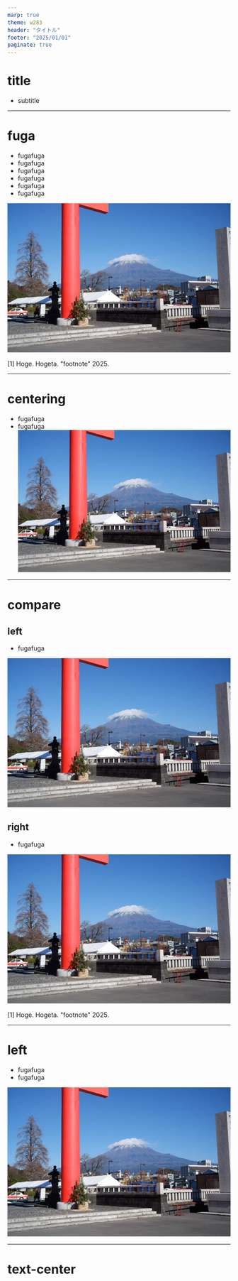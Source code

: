 ```yaml
---
marp: true
theme: w283
header: "タイトル"
footer: "2025/01/01"
paginate: true
---
```

<!--
class: title-slide
-->
# title
- subtitle

---
<!--
class: 
-->
# fuga
- fugafuga
- fugafuga
- fugafuga
- fugafuga
- fugafuga
- fugafuga

![hoge](./img/hoge.webp)
<p class="footnote">[1] Hoge. Hogeta. "footnote" 2025.</p>

---
<!--
class: centering
-->
# centering
- fugafuga
- fugafuga
![hoge](./img/hoge.webp)

---
<!--
class: compare
-->
# compare
<div>
  <div>
    <h2>left</h2>
    <ul>
      <li>fugafuga</li>
    </ul>
    <img src="./img/hoge.webp">
  </div>
  <div>
    <h2>right</h2>
    <ul>
      <li>fugafuga</li>
    </ul>
    <img src="./img/hoge.webp">
  </div>
</div>
<p class="footnote">[1] Hoge. Hogeta. "footnote" 2025.</p>

---
<!--
class: right-full-image
-->
<div>
  <div>
    <h1>left</h1>
    <ul>
        <li>fugafuga</li>
        <li>fugafuga</li>
    </ul>
  </div>
  <div>
    <img src="./img/hoge.webp">
  </div>
</div>

---
<!--
class: text-center
-->
# text-center

